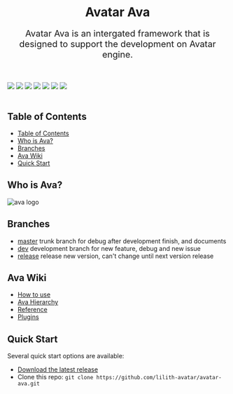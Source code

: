 <p>
    <h1 style='border-bottom:none'  align='center'>Avatar Ava</h1>
    <p style='font-size:20px' align='center'>Avatar Ava is an intergated framework that is designed to support the development on Avatar engine.</p>
</p>


<br>

[![](https://img.shields.io/badge/-DaVinci-MediumPurple)](http://api.projectdavinci.com/)
[![](https://img.shields.io/badge/project-Ava-ff69b4)](https://github.com/lilith-avatar/avatar-ava/projects/1)
[![](https://img.shields.io/badge/-wiki-DeepSkyBlue)](https://github.com/lilith-avatar/avatar-ava/wiki)
[![](https://img.shields.io/badge/-api%20plugin-9cf)](https://github.com/lilith-avatar/davinci-api-wrap)
[![](https://img.shields.io/github/v/release/lilith-avatar/avatar-ava)](https://github.com/lilith-avatar/avatar-ava/releases)
[![](https://img.shields.io/badge/smap-eg-LightCoral)](https://github.com/lilith-avatar/avatar-ava/raw/example/Smap/avatar-ava.smap)
[![](https://img.shields.io/badge/smap-download-success)](https://github.com/lilith-avatar/avatar-ava/raw/release/Smap/avatar-ava.smap)
<br>
<br>

## Table of Contents

- [Table of Contents](#table-of-contents)
- [Who is Ava?](#who-is-ava)
- [Branches](#branches)
- [Ava Wiki](#ava-wiki)
- [Quick Start](#quick-start)



## Who is Ava? 
![ava logo](https://i.pinimg.com/564x/f1/af/3d/f1af3d3db9c5711dda1d29a585c3bf03.jpg "ava: blessed, beautiful")

## Branches
* [master](https://github.com/lilith-avatar/avatar-ava) trunk branch for debug after development finish, and documents 
* [dev](https://github.com/lilith-avatar/avatar-ava/tree/dev) development branch for new feature, debug and new issue
* [release](https://github.com/lilith-avatar/avatar-ava/tree/release) release new version, can't change until next version release

## Ava Wiki
* [How to use](https://github.com/lilith-avatar/avatar-ava/wiki/Get-Started)
* [Ava Hierarchy](https://github.com/lilith-avatar/avatar-ava/wiki/Hierarchy)
* [Reference](https://github.com/lilith-avatar/avatar-ava/wiki/Reference)
* [Plugins](https://github.com/lilith-avatar/avatar-ava/wiki/Plugins)

## Quick Start
Several quick start options are available:

 * [Download the latest release](https://github.com/lilith-avatar/avatar-ava/releases)
 * Clone this repo: `git clone https://github.com/lilith-avatar/avatar-ava.git`

